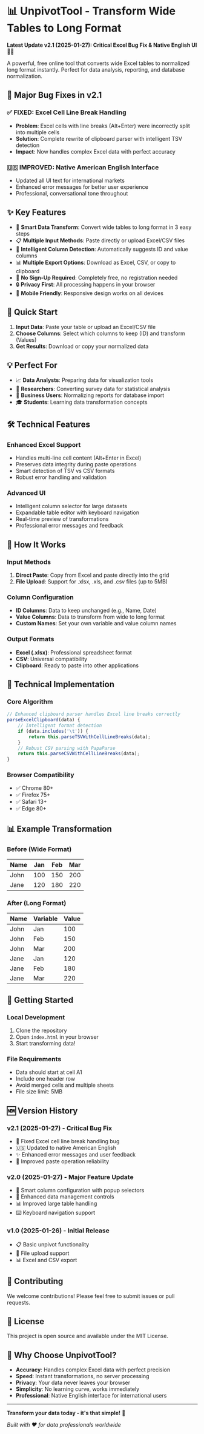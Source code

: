 # 📊 UnpivotTool - Transform Wide Tables to Long Format

**Latest Update v2.1 (2025-01-27): Critical Excel Bug Fix & Native English UI** 🚨✅

A powerful, free online tool that converts wide Excel tables to normalized long format instantly. Perfect for data analysis, reporting, and database normalization.

## 🚨 Major Bug Fixes in v2.1

### ✅ FIXED: Excel Cell Line Break Handling
- **Problem**: Excel cells with line breaks (Alt+Enter) were incorrectly split into multiple cells
- **Solution**: Complete rewrite of clipboard parser with intelligent TSV detection
- **Impact**: Now handles complex Excel data with perfect accuracy

### 🇺🇸 IMPROVED: Native American English Interface
- Updated all UI text for international markets
- Enhanced error messages for better user experience
- Professional, conversational tone throughout

## ✨ Key Features

- 🔄 **Smart Data Transform**: Convert wide tables to long format in 3 easy steps
- 📋 **Multiple Input Methods**: Paste directly or upload Excel/CSV files
- 🎯 **Intelligent Column Detection**: Automatically suggests ID and value columns
- 📊 **Multiple Export Options**: Download as Excel, CSV, or copy to clipboard
- 🚫 **No Sign-Up Required**: Completely free, no registration needed
- 🔒 **Privacy First**: All processing happens in your browser
- 📱 **Mobile Friendly**: Responsive design works on all devices

## 🚀 Quick Start

1. **Input Data**: Paste your table or upload an Excel/CSV file
2. **Choose Columns**: Select which columns to keep (ID) and transform (Values)
3. **Get Results**: Download or copy your normalized data

## 💡 Perfect For

- 📈 **Data Analysts**: Preparing data for visualization tools
- 🔬 **Researchers**: Converting survey data for statistical analysis
- 💼 **Business Users**: Normalizing reports for database import
- 🎓 **Students**: Learning data transformation concepts

## 🛠️ Technical Features

### Enhanced Excel Support
- Handles multi-line cell content (Alt+Enter in Excel)
- Preserves data integrity during paste operations
- Smart detection of TSV vs CSV formats
- Robust error handling and validation

### Advanced UI
- Intelligent column selector for large datasets
- Expandable table editor with keyboard navigation
- Real-time preview of transformations
- Professional error messages and feedback

## 📖 How It Works

### Input Methods
1. **Direct Paste**: Copy from Excel and paste directly into the grid
2. **File Upload**: Support for .xlsx, .xls, and .csv files (up to 5MB)

### Column Configuration
- **ID Columns**: Data to keep unchanged (e.g., Name, Date)
- **Value Columns**: Data to transform from wide to long format
- **Custom Names**: Set your own variable and value column names

### Output Formats
- **Excel (.xlsx)**: Professional spreadsheet format
- **CSV**: Universal compatibility
- **Clipboard**: Ready to paste into other applications

## 🔧 Technical Implementation

### Core Algorithm
```javascript
// Enhanced clipboard parser handles Excel line breaks correctly
parseExcelClipboard(data) {
    // Intelligent format detection
    if (data.includes('\t')) {
        return this.parseTSVWithCellLineBreaks(data);
    }
    // Robust CSV parsing with PapaParse
    return this.parseCSVWithCellLineBreaks(data);
}
```

### Browser Compatibility
- ✅ Chrome 80+
- ✅ Firefox 75+
- ✅ Safari 13+
- ✅ Edge 80+

## 📊 Example Transformation

### Before (Wide Format)
| Name | Jan | Feb | Mar |
|------|-----|-----|-----|
| John | 100 | 150 | 200 |
| Jane | 120 | 180 | 220 |

### After (Long Format)
| Name | Variable | Value |
|------|----------|-------|
| John | Jan      | 100   |
| John | Feb      | 150   |
| John | Mar      | 200   |
| Jane | Jan      | 120   |
| Jane | Feb      | 180   |
| Jane | Mar      | 220   |

## 🚀 Getting Started

### Local Development
1. Clone the repository
2. Open `index.html` in your browser
3. Start transforming data!

### File Requirements
- Data should start at cell A1
- Include one header row
- Avoid merged cells and multiple sheets
- File size limit: 5MB

## 🆕 Version History

### v2.1 (2025-01-27) - Critical Bug Fix
- 🔧 Fixed Excel cell line break handling bug
- 🇺🇸 Updated to native American English
- ✨ Enhanced error messages and user feedback
- 🚀 Improved paste operation reliability

### v2.0 (2025-01-27) - Major Feature Update
- 🎯 Smart column configuration with popup selectors
- 🔧 Enhanced data management controls
- 📊 Improved large table handling
- ⌨️ Keyboard navigation support

### v1.0 (2025-01-26) - Initial Release
- 📋 Basic unpivot functionality
- 📁 File upload support
- 📊 Excel and CSV export

## 🤝 Contributing

We welcome contributions! Please feel free to submit issues or pull requests.

## 📄 License

This project is open source and available under the MIT License.

## 🌟 Why Choose UnpivotTool?

- **Accuracy**: Handles complex Excel data with perfect precision
- **Speed**: Instant transformations, no server processing
- **Privacy**: Your data never leaves your browser
- **Simplicity**: No learning curve, works immediately
- **Professional**: Native English interface for international users

---

**Transform your data today - it's that simple!** 🚀

*Built with ❤️ for data professionals worldwide* 